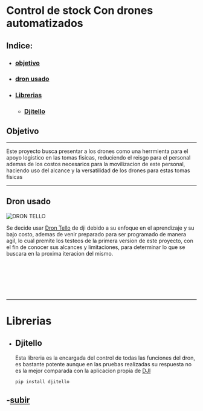 # Control de stock Con drones automatizados
<a name="top"></a>
## **Indice:**
- ### [**objetivo**](#Item1)
- ### [**dron usado**](#Item2)
- ### [**Librerias**](#Item3)  
    - ### [**Djitello**](#Item4)  



<a name="Item1"></a>
## **Objetivo** 

---
Este proyecto busca presentar a los drones como una herrmienta para el apoyo logistico en las tomas fisicas, reduciendo el reisgo para el personal ademas de los costos necesarios para la movilizacion de este personal, haciendo uso del alcance y la versatilidad de los drones para estas tomas fisicas 

---

<a name="Item2"></a>
## **Dron usado**

![DRON TELLO](https://skymotion.com.co/wp-content/uploads/2020/06/medium_aeb2fa7f-0bb6-4c10-a8a9-b75b39e9527d.jpg)


Se decide usar [Dron Tello](https://m.dji.com/product/tello) de dji debido a su enfoque en el aprendizaje y su bajo costo, ademas de venir preparado para ser programado de manera agil, lo cual premite los testeos de la primera version de este proyecto, con el fin de conocer sus alcances y limitaciones, para determinar lo que se buscara en la proxima iteracion del mismo.

<br/>
<br/>
<br/>
<br/>
<br/>


***

<a name="Item3"></a>
# **Librerias**


<a name="Item4"></a>
- ## **Djitello** 
    
  Esta libreria es la encargada del control de todas las funciones del dron, es bastante potente aunque en las pruebas realizadas su respuesta no es la mejor comparada con la aplicacion propia de [DJI](https://www.dji.com/)


  
  
  ~~~
  pip install djitello
  ~~~





## -[**subir**](#top) 


